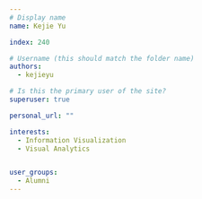 ```yaml
---
# Display name
name: Kejie Yu

index: 240

# Username (this should match the folder name)
authors:
  - kejieyu

# Is this the primary user of the site?
superuser: true

personal_url: ""

interests:
  - Information Visualization
  - Visual Analytics


user_groups:
  - Alumni
---
```

